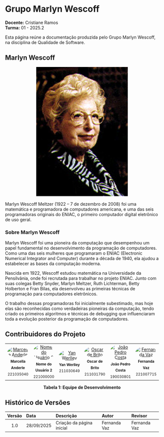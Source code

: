 # Grupo Marlyn Wescoff
**Docente:** Cristiane Ramos  
**Turma:** 01 - 2025.2

Esta página reúne a documentação produzida pelo Grupo Marlyn Wescoff, na disciplina de Qualidade de Software.

## Marlyn Wescoff

<div align="center">
  <img src="https://raw.githubusercontent.com/FCTE-Qualidade-de-Software-1/2025-2_T01_MARLYN-WESCOFF/refs/heads/main/docs/images/MarlynWescoff.png" alt="Marlyn Wescoff" width="300">
</div>

Marlyn Wescoff Meltzer (1922 – 7 de dezembro de 2008) foi uma matemática e programadora de computadores americana, e uma das seis programadoras originais do ENIAC, o primeiro computador digital eletrônico de uso geral.

### Sobre Marlyn Wescoff

Marlyn Wescoff foi uma pioneira da computação que desempenhou um papel fundamental no desenvolvimento da programação de computadores. Como uma das seis mulheres que programaram o ENIAC (Electronic Numerical Integrator and Computer) durante a década de 1940, ela ajudou a estabelecer as bases da computação moderna.

Nascida em 1922, Wescoff estudou matemática na Universidade da Pensilvânia, onde foi recrutada para trabalhar no projeto ENIAC. Junto com suas colegas Betty Snyder, Marlyn Meltzer, Ruth Lichterman, Betty Holberton e Fran Bilas, ela desenvolveu as primeiras técnicas de programação para computadores eletrônicos.

O trabalho dessas programadoras foi inicialmente subestimado, mas hoje elas são reconhecidas como verdadeiras pioneiras da computação, tendo criado os primeiros algoritmos e técnicas de debugging que influenciaram toda a evolução posterior da programação de computadores.

## Contribuidores do Projeto

<table>
  <tr>
    <td align="center">
      <a href="https://github.com/marcellaanderle">
        <img style="border-radius: 50%;" src="https://github.com/marcellaanderle.png" width="100px;" alt="Marcella Anderle"/>
      </a>
      <br />
      <sub><b>Marcella Anderle</b></sub>
      <br />
      <sub>221035040</sub>
    </td>
    <td align="center">
      <a href="https://github.com/usuario2">
        <img style="border-radius: 50%;" src="https://github.com/usuario2.png" width="100px;" alt="Nome do Usuário 2"/>
      </a>
      <br />
      <sub><b>Nome do Usuário 2</b></sub>
      <br />
      <sub>221000000</sub>
    </td>
    <td align="center">
      <a href="https://github.com/YanWerlley">
        <img style="border-radius: 50%;" src="https://github.com/YanWerlley.png" width="100px;" alt="Yan Werlley"/>
      </a>
      <br />
      <sub><b>Yan Werlley</b></sub>
      <br />
      <sub>211030649</sub>
    </td>
    <td align="center">
      <a href="https://github.com/OscarDeBrito">
        <img style="border-radius: 50%;" src="https://github.com/OscarDeBrito.png" width="100px;" alt="Oscar de Brito"/>
      </a>
      <br />
      <sub><b>Oscar de Brito</b></sub>
      <br />
      <sub>211031790</sub>
    </td>
    <td align="center">
      <a href="https://github.com/johnaopedro">
        <img style="border-radius: 50%;" src="https://github.com/johnaopedro.png" width="100px;" alt="João Pedro Costa"/>
      </a>
      <br />
      <sub><b>João Pedro Costa</b></sub>
      <br />
      <sub>190030801</sub>
    </td>
    <td align="center">
      <a href="https://github.com/Fernandavazgit1">
        <img style="border-radius: 50%;" src="https://github.com/Fernandavazgit1.png" width="100px;" alt="Fernanda Vaz"/>
      </a>
      <br />
      <sub><b>Fernanda Vaz</b></sub>
      <br />
      <sub>221007715</sub>
    </td>
  </tr>
</table>

<p align="center"><b>Tabela 1: Equipe de Desenvolvimento</b></p>

## Histórico de Versões

| Versão | Data       | Descrição                 | Autor         | Revisor       |
|:------:|:-----------|:--------------------------|:--------------|:--------------|
| 1.0    | 28/09/2025 | Criação da página inicial | Fernanda Vaz  | Fernanda Vaz  |
